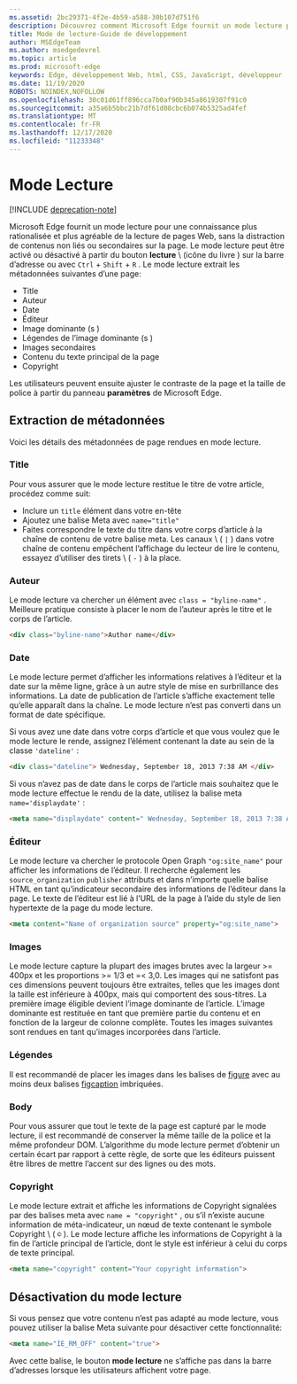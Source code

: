 ```yaml
---
ms.assetid: 2bc29371-4f2e-4b59-a588-30b107d751f6
description: Découvrez comment Microsoft Edge fournit un mode lecture pour les pages Web pour permettre la lecture de la version sans ajouter.
title: Mode de lecture-Guide de développement
author: MSEdgeTeam
ms.author: msedgedevrel
ms.topic: article
ms.prod: microsoft-edge
keywords: Edge, développement Web, html, CSS, JavaScript, développeur
ms.date: 11/19/2020
ROBOTS: NOINDEX,NOFOLLOW
ms.openlocfilehash: 30c01d61ff896cca7b0af90b345a8619307f91c0
ms.sourcegitcommit: a35a6b5bbc21b7df61d08cbc6b074b5325ad4fef
ms.translationtype: MT
ms.contentlocale: fr-FR
ms.lasthandoff: 12/17/2020
ms.locfileid: "11233348"
---
```

# Mode Lecture  

[!INCLUDE [deprecation-note](../../includes/legacy-edge-note.md)]  

Microsoft Edge fournit un mode lecture pour une connaissance plus rationalisée et plus agréable de la lecture de pages Web, sans la distraction de contenus non liés ou secondaires sur la page.  Le mode lecture peut être activé ou désactivé à partir du bouton **lecture** \ (icône du livre \) sur la barre d’adresse ou avec `Ctrl` + `Shift` + `R` .  Le mode lecture extrait les métadonnées suivantes d’une page:  

*   Title
*   Auteur
*   Date
*   Éditeur
*   Image dominante (s \)
*   Légendes de l’image dominante (s \)
*   Images secondaires
*   Contenu du texte principal de la page
*   Copyright

Les utilisateurs peuvent ensuite ajuster le contraste de la page et la taille de police à partir du panneau **paramètres** de Microsoft Edge.  

## Extraction de métadonnées  

Voici les détails des métadonnées de page rendues en mode lecture.  

### Title  

Pour vous assurer que le mode lecture restitue le titre de votre article, procédez comme suit:  

*   Inclure un `title` élément dans votre en-tête  
*   Ajoutez une balise Meta avec `name="title"`  
*   Faites correspondre le texte du titre dans votre corps d’article à la chaîne de contenu de votre balise meta.  Les canaux \ ( `|` \) dans votre chaîne de contenu empêchent l’affichage du lecteur de lire le contenu, essayez d’utiliser des tirets \ ( `-` \) à la place.  

### Auteur  

Le mode lecture va chercher un élément avec `class = "byline-name"` .  Meilleure pratique consiste à placer le nom de l’auteur après le titre et le corps de l’article.  

```html
<div class="byline-name">Author name</div>
```  

### Date  

Le mode lecture permet d’afficher les informations relatives à l’éditeur et la date sur la même ligne, grâce à un autre style de mise en surbrillance des informations.  La date de publication de l’article s’affiche exactement telle qu’elle apparaît dans la chaîne.  Le mode lecture n’est pas converti dans un format de date spécifique.  

Si vous avez une date dans votre corps d’article et que vous voulez que le mode lecture le rende, assignez l’élément contenant la date au sein de la classe `'dateline'` :  

```html
<div class="dateline"> Wednesday, September 18, 2013 7:38 AM </div>
```  

Si vous n’avez pas de date dans le corps de l’article mais souhaitez que le mode lecture effectue le rendu de la date, utilisez la balise meta `name='displaydate'` :  

```html
<meta name="displaydate" content=" Wednesday, September 18, 2013 7:38 AM ">
```  

### Éditeur  

Le mode lecture va chercher le protocole Open Graph `"og:site_name"` pour afficher les informations de l’éditeur.  Il recherche également les `source_organization` `publisher` attributs et dans n’importe quelle balise HTML en tant qu’indicateur secondaire des informations de l’éditeur dans la page.  Le texte de l’éditeur est lié à l’URL de la page à l’aide du style de lien hypertexte de la page du mode lecture.  

```html
<meta content="Name of organization source" property="og:site_name">
```  

### Images  

Le mode lecture capture la plupart des images brutes avec la largeur >= 400px et les proportions >= 1/3 et =< 3,0.  Les images qui ne satisfont pas ces dimensions peuvent toujours être extraites, telles que les images dont la taille est inférieure à 400px, mais qui comportent des sous-titres.  La première image éligible devient l’image dominante de l’article.  L’image dominante est restituée en tant que première partie du contenu et en fonction de la largeur de colonne complète.  Toutes les images suivantes sont rendues en tant qu’images incorporées dans l’article.  

### Légendes  

Il est recommandé de placer les images dans les balises de [figure](https://developer.mozilla.org/docs/Web/HTML/Element/figure) avec au moins deux balises [figcaption](https://developer.mozilla.org/docs/Web/HTML/Element/figcaption) imbriquées.  

### Body  

Pour vous assurer que tout le texte de la page est capturé par le mode lecture, il est recommandé de conserver la même taille de la police et la même profondeur DOM.  L’algorithme du mode lecture permet d’obtenir un certain écart par rapport à cette règle, de sorte que les éditeurs puissent être libres de mettre l’accent sur des lignes ou des mots.  

### Copyright  

Le mode lecture extrait et affiche les informations de Copyright signalées par des balises meta avec `name = "copyright"` , ou s’il n’existe aucune information de méta-indicateur, un nœud de texte contenant le symbole Copyright \ ( `©` \).  Le mode lecture affiche les informations de Copyright à la fin de l’article principal de l’article, dont le style est inférieur à celui du corps de texte principal.  

```html
<meta name="copyright" content="Your copyright information">
```  

## Désactivation du mode lecture  

Si vous pensez que votre contenu n’est pas adapté au mode lecture, vous pouvez utiliser la balise Meta suivante pour désactiver cette fonctionnalité:  

```html
<meta name="IE_RM_OFF" content="true">
```  

Avec cette balise, le bouton **mode lecture** ne s’affiche pas dans la barre d’adresses lorsque les utilisateurs affichent votre page.  
